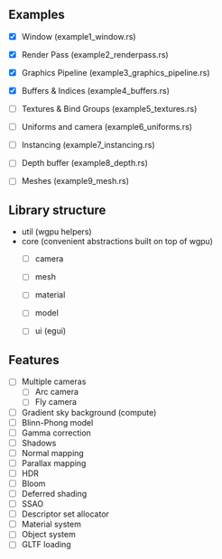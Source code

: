 

## Examples
- [x] Window (example1_window.rs)
- [x] Render Pass (example2_renderpass.rs)
- [x] Graphics Pipeline (example3_graphics_pipeline.rs)
- [x] Buffers & Indices (example4_buffers.rs)
- [ ] Textures & Bind Groups (example5_textures.rs)

- [ ] Uniforms and camera (example6_uniforms.rs)
- [ ] Instancing (example7_instancing.rs)
- [ ] Depth buffer (example8_depth.rs)
- [ ] Meshes (example9_mesh.rs)

## Library structure
- util (wgpu helpers)
- core (convenient abstractions built on top of wgpu)
    - [ ] camera
    - [ ] mesh
    - [ ] material
    - [ ] model
    - [ ] ui (egui)



## Features
- [ ] Multiple cameras
    - [ ] Arc camera
    - [ ] Fly camera
- [ ] Gradient sky background (compute)
- [ ] Blinn-Phong model
- [ ] Gamma correction
- [ ] Shadows
- [ ] Normal mapping
- [ ] Parallax mapping
- [ ] HDR
- [ ] Bloom
- [ ] Deferred shading
- [ ] SSAO
- [ ] Descriptor set allocator
- [ ] Material system
- [ ] Object system
- [ ] GLTF loading
